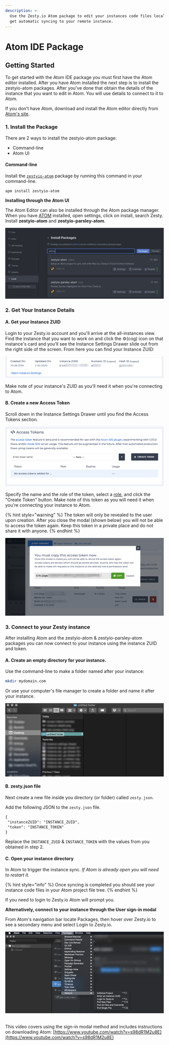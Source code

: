 ```yaml
---
description: >-
  Use the Zesty.io Atom package to edit your instances code files locally and
  get automatic syncing to your remote instance.
---
```


# Atom IDE Package

## Getting Started

To get started with the Atom IDE package you must first have the Atom editor installed. After you have Atom installed the next step is to install the zestyio-atom packages. After you've done that obtain the details of the instance that you want to edit in Atom. You will use details to connect to it to Atom.

If you don't have Atom, download and install the Atom editor directly from [Atom's site](https://atom.io/).

### 1. Install the Package

There are 2 ways to install the zestyio-atom package:&#x20;

* Command-line
* Atom UI

#### Command-line

Install the [`zestyio-atom`](https://atom.io/packages/zestyio-atom) package by running this command in your command-line.

```
apm install zestyio-atom
```

**Installing through the Atom UI**

The Atom Editor can also be installed through the Atom package manager. When you have [ATOM](https://atom.io) installed, open settings, click on install, search Zesty. Install **zestyio-atom** and **zestyio-parsley-atom**.

![Snap shot of searching for Zesty Plugin in the ATOM Editor](<../../.gitbook/assets/image (106).png>)

### 2. Get Your Instance Details

#### A. Get your Instance ZUID

Login to your Zesty.io account and you'll arrive at the all-instances view. Find the instance that you want to work on and click the ⚙️(cog) icon on that instance's card and you'll see the Instance Settings Drawer slide out from the right side of the screen.  From here you can find your Instance ZUID:

![Instance details.](../../.gitbook/assets/instance-details.png)

Make note of your instance's ZUID as you'll need it when you're connecting to Atom.

#### B. Create a new Access Token

Scroll down in the Instance Settings Drawer until you find the Access Tokens section.

![Instance Settings Drawer access tokens section.](../../.gitbook/assets/access-tokens-ui.png)

Specify the name and the role of the token, select a [role](https://zesty.org/getting-started/roles-and-permissions),  and click the "Create Token" button. Make note of this token as you will need it when you're connecting your instance to Atom.&#x20;

{% hint style="warning" %}
The token will only be revealed to the user upon creation. After you close the modal (shown below) you will not be able to access the token again. Keep this token in a private place and do not share it with anyone.
{% endhint %}

![New access token modal.](<../../.gitbook/assets/new-access-token (1).png>)

### 3. Connect to your Zesty instance

After installing Atom and the zestyio-atom & zestyio-parsley-atom packages you can now connect to your instance using the instance ZUID and token.

#### A. Create an empty directory for your instance.

Use the command-line to make a folder named after your instance:&#x20;

```bash
mkdir mydomain.com
```

Or use your computer's file manager to create a folder and name it after your instance.&#x20;

![Create a folder in your file manager.](../../.gitbook/assets/atom-file-manager.png)

#### B. zesty.json file

Next create a new file inside you directory (or folder) called `zesty.json`.&#x20;

Add the following JSON to the `zesty.json` file.

```
{
 "instanceZUID": "INSTANCE_ZUID",
 "token": "INSTANCE_TOKEN"
}
```

Replace the `INSTANCE_ZUID` & `INSTANCE_TOKEN` with the values from you obtained in step 2.

#### C. Open your instance directory

In Atom to trigger the instance sync. _If Atom is already open you will need to restart it._&#x20;

{% hint style="info" %}
Once syncing is completed you should see your instance code files in your Atom project file tree.
{% endhint %}

If you need to login to Zesty.io Atom will prompt you.

**Alternatively, connect to your instance through the User sign-in modal**

From Atom's navigation bar locate Packages, then hover over Zesty.io to see a secondary menu and select Login to Zesty.io.&#x20;

![Login to Zesty.io via Atom.](../../.gitbook/assets/atom-login-to-zesty.png)

&#x20;\
This video covers using the sign-in modal method and includes instructions on downloading Atom: [https://www.youtube.com/watch?v=s98dR1M2u8E](https://www.youtube.com/watch?v=s98dR1M2u8E)

